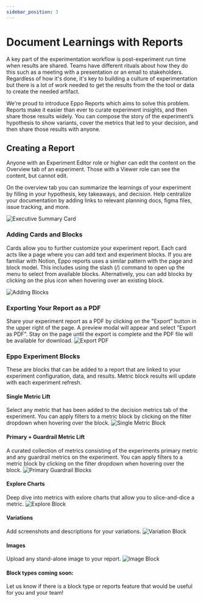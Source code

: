```yaml
---
sidebar_position: 3
---
```


# Document Learnings with Reports

A key part of the experimentation workflow is post-experiment run time when results are shared. Teams have different rituals about how they do this such as a meeting with a presentation or an email to stakeholders. Regardless of how it's done, it's key to building a culture of experimentation but there is a lot of work needed to get the results from the the tool or data to create the needed artifact.

We're proud to introduce Eppo Reports which aims to solve this problem. Reports make it easier than ever to curate experiment insights, and then share those results widely. You can compose the story of the experiment’s hypothesis to show variants, cover the metrics that led to your decision, and then share those results with anyone.

## Creating a Report
Anyone with an Experiment Editor role or higher can edit the content on the Overview tab of an experiment. Those with a Viewer role can see the content, but cannot edit. 

On the overview tab you can summarize the learnings of your experiment by filling in your hypothesis, key takeaways, and decision. Help centralize your documentation by adding links to relevant planning docs, figma files, issue tracking, and more.

![Executive Summary Card](/img/experiments/reports/top-summary-card.png)


### Adding Cards and Blocks
Cards allow you to further customize your experiment report. Each card acts like a page where you can add text and experiment blocks. If you are familiar with Notion, Eppo reports uses a similar pattern with the page and block model. This includes using the slash (/) command to open up the menu to select from available blocks. Alternatively, you can add blocks by clicking on the plus icon when hovering over an existing block. 

![Adding Blocks](/img/experiments/reports/adding-metric-block.gif)

### Exporting Your Report as a PDF
Share your experiment report as a PDF by clicking on the "Export" button in the upper right of the page. A preview modal will appear and select "Export as PDF". Stay on the page until the export is complete and the PDF file will be available for download. 
![Export PDF](/img/experiments/reports/export-pdf.gif)


### Eppo Experiment Blocks
These are blocks that can be added to a report that are linked to your experiment configuration, data, and results. Metric block results will update with each experiment refresh.

#### Single Metric Lift
Select any metric that has been added to the decision metrics tab of the experiment. You can apply filters to a metric block by clicking on the filter dropdown when hovering over the block.
![Single Metric Block](/img/experiments/reports/single-metric-block.png)

#### Primary + Guardrail Metric Lift
A curated collection of metrics consisting of the experiments primary metric and any guardrail metrics on the experiment. You can apply filters to a metric block by clicking on the filter dropdown when hovering over the block.
![Primary Guardrail Blocks](/img/experiments/reports/primary-guardrail-block.png)

#### Explore Charts
Deep dive into metrics with exlore charts that allow you to slice-and-dice a metric.
![Explore Block](/img/experiments/reports/explore-block.png)

#### Variations
Add screenshots and descriptions for your variations. 
![Variation Block](/img/experiments/reports/variation-block.png)

#### Images
Upload any stand-alone image to your report.
![Image Block](/img/experiments/reports/image-block.png)

#### Block types coming soon:
Let us know if there is a block type or reports feature that would be useful for you and your team!